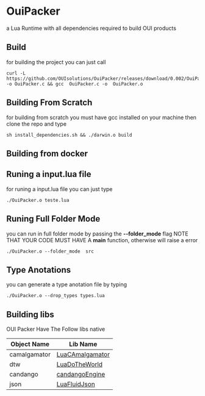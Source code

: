 # OuiPacker
a Lua Runtime with all dependencies required to build OUI products

## Build
for building the project you can just call
```shell
curl -L https://github.com/OUIsolutions/OuiPacker/releases/download/0.002/OuiPacker.c -o OuiPacker.c && gcc  OuiPacker.c -o  OuiPacker.o
```
## Building From Scratch
for building from scratch you must have gcc installed on your machine
then clone the repo and type
```
sh install_dependencies.sh && ./darwin.o build
```
## Building from docker


## Runing a input.lua file
for runing a input.lua file you can just type
```shell
./OuiPacker.o teste.lua
```

## Runing Full Folder Mode
you can run in full folder mode by passing the **--folder_mode** flag
NOTE THAT YOUR CODE MUST HAVE A **main** function, otherwise will raise
a error
```shell
./OuiPacker.o --folder_mode  src
```
## Type Anotations
you can generate a type anotation file by typing
```shell
./OuiPacker.o --drop_types types.lua
```

## Building libs
OUI Packer Have The Follow libs native

|  Object Name  | Lib Name |
|--------------|---------|
|camalgamator | [LuaCAmalgamator](https://github.com/OUIsolutions/LuaCAmalgamator) |
|dtw| [LuaDoTheWorld](https://github.com/OUIsolutions/LuaDoTheWorld)|
|candango|[candangoEngine](https://github.com/SamuelHenriqueDeMoraisVitrio/candangoEngine) |
|json|[LuaFluidJson](https://github.com/OUIsolutions/LuaFluidJson) |
